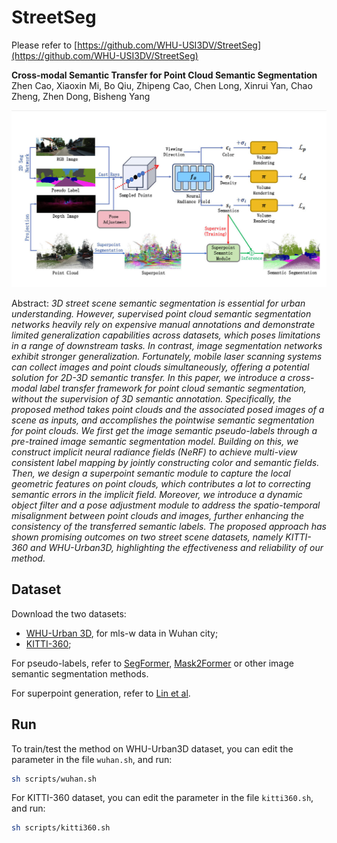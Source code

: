 # StreetSeg
Please refer to [https://github.com/WHU-USI3DV/StreetSeg](https://github.com/WHU-USI3DV/StreetSeg)

**Cross-modal Semantic Transfer for Point Cloud Semantic Segmentation**
<br>Zhen Cao, Xiaoxin Mi, Bo Qiu, Zhipeng Cao, Chen Long, Xinrui Yan, Chao Zheng, Zhen Dong, Bisheng Yang<br>

![StreetSeg](assets/overview.jpg)

Abstract: *3D street scene semantic segmentation is essential for urban understanding. 
However, supervised point cloud semantic segmentation networks heavily rely on expensive manual annotations and demonstrate limited generalization capabilities across datasets, which poses limitations in a range of downstream tasks. 
In contrast, image segmentation networks exhibit stronger generalization. 
Fortunately, mobile laser scanning systems can collect images and point clouds simultaneously, offering a potential solution for 2D-3D semantic transfer. 
In this paper, we introduce a cross-modal label transfer framework for point cloud semantic segmentation, without the supervision of 3D semantic annotation.
Specifically, the proposed method takes point clouds and the associated posed images of a scene as inputs, and accomplishes the pointwise semantic segmentation for point clouds.
We first get the image semantic pseudo-labels through a pre-trained image semantic segmentation model. 
Building on this, we construct implicit neural radiance fields (NeRF) to achieve multi-view consistent label mapping by jointly constructing color and semantic fields. 
Then, we design a superpoint semantic module to capture the local geometric features on point clouds, which contributes a lot to correcting semantic errors in the implicit field. 
Moreover, we introduce a dynamic object filter and a pose adjustment module to address the spatio-temporal misalignment between point clouds and images, further enhancing the consistency of the transferred semantic labels. 
The proposed approach has shown promising outcomes on two street scene datasets, namely KITTI-360 and WHU-Urban3D, highlighting the effectiveness and reliability of our method.*

## Dataset
Download the two datasets:
- [WHU-Urban 3D](https://whu3d.com), for mls-w data in Wuhan city;
- [KITTI-360](https://www.cvlibs.net/datasets/kitti-360);
  
For pseudo-labels, refer to [SegFormer](https://github.com/NVlabs/SegFormer), [Mask2Former](https://github.com/facebookresearch/Mask2Former) or other image semantic segmentation methods.

For superpoint generation, refer to [Lin et al](https://github.com/yblin/Supervoxel-for-3D-point-clouds).

## Run

To train/test the method on WHU-Urban3D dataset, you can edit the parameter in the file ```wuhan.sh```, and run:

```bash
sh scripts/wuhan.sh
```

For KITTI-360 dataset, you can edit the parameter in the file ```kitti360.sh```, and run:

```bash
sh scripts/kitti360.sh
```

